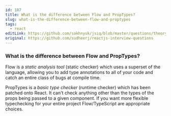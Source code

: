 ```yaml
---
id: 187
title: What is the difference between Flow and PropTypes?
slug: what-is-the-difference-between-flow-and-proptypes
tags:
  - react
editLink: https://github.com/sakhnyuk/jsiq/blob/master/questions/theory/react/187.md
original: https://github.com/sudheerj/reactjs-interview-questions
---
```


### What is the difference between Flow and PropTypes?

Flow is a _static analysis tool_ (static checker) which uses a superset of the language, allowing you to add type annotations to all of your code and catch an entire class of bugs at compile time.

PropTypes is a _basic type checker_ (runtime checker) which has been patched onto React. It can't check anything other than the types of the props being passed to a given component. If you want more flexible typechecking for your entire project Flow/TypeScript are appropriate choices.
